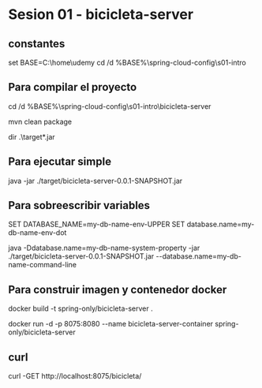 # Sesion 01 - bicicleta-server

## constantes
set BASE=C:\home\udemy
cd /d %BASE%\spring-cloud-config\s01-intro

## Para compilar el proyecto
cd /d %BASE%\spring-cloud-config\s01-intro\bicicleta-server

mvn clean package

dir .\target\*.jar

## Para ejecutar simple
java -jar ./target/bicicleta-server-0.0.1-SNAPSHOT.jar

## Para sobreescribir variables
SET DATABASE_NAME=my-db-name-env-UPPER
SET database.name=my-db-name-env-dot

java -Ddatabase.name=my-db-name-system-property -jar ./target/bicicleta-server-0.0.1-SNAPSHOT.jar --database.name=my-db-name-command-line

## Para construir imagen y contenedor docker

docker build -t spring-only/bicicleta-server .

docker run -d -p 8075:8080 --name bicicleta-server-container spring-only/bicicleta-server

## curl
curl -GET http://localhost:8075/bicicleta/

